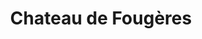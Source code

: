 ---
guid: "468a557b7b9a"
title: "Chateau de Fougères"
latlng: "48.353907, -1.209400"
youtubeId: "c3j5DTojFT4" 
---
